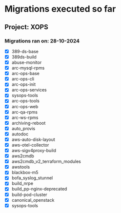 # Migrations executed so far

## Project: XOPS

### Migrations ran on: 28-10-2024
- [x] 389-ds-base
- [x] 389ds-build
- [x] abuse-monitor
- [x] arc-mysql-rpms
- [x] arc-ops-base
- [x] arc-ops-cli
- [x] arc-ops-init
- [x] arc-ops-services
- [x] sysops-tools
- [x] arc-ops-tools
- [x] arc-ops-web
- [x] arc-qa-rpms
- [x] arc-ws-rpms
- [x] archiving-reboot
- [x] auto_provis
- [x] autodoc
- [x] aws-auto-disk-layout
- [x] aws-otel-collector
- [x] aws-sigv4proxy-build
- [x] aws2cmdb
- [x] aws2cmdb_v2_terraform_modules
- [x] awstools
- [x] blackbox-m5
- [x] bofa_syslog_stunnel
- [x] build_nrpe
- [x] build_pp-nginx-deprecated
- [x] build-pod-cluster
- [x] canonical_openstack
- [x] sysops-tools 
